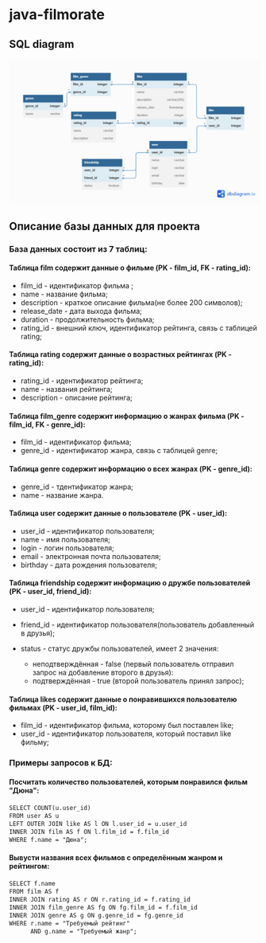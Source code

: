 # java-filmorate

## SQL diagram
![diogram](src/main/resources/DB%20diagram.png)

## Описание базы данных для проекта

### База данных состоит из 7 таблиц:

#### Таблица film содержит данные о фильме (PK - film_id, FK - rating_id):

+ film_id - идентификатор фильма ;
+ name - название фильма;
+ description - краткое описание фильма(не более 200 символов);
+ release_date - дата выхода фильма;
+ duration - продолжительность фильма;
+ rating_id - внешний ключ, идентификатор рейтинга, связь с таблицей rating;

#### Таблица rating содержит данные о возрастных рейтингах (PK - rating_id):

+ rating_id - идентификатор рейтинга;
+ name - названия рейтинга;
+ description - описание рейтинга;

#### Таблица film_genre содержит информацию о жанрах фильма (PK - film_id, FK - genre_id):

+ film_id - идентификатор фильма; 
+ genre_id - идентификатор жанра, связь с таблицей genre;

#### Таблица genre содержит информацию о всех жанрах (PK - genre_id):

+ genre_id - тдентификатор жанра; 
+ name - название жанра.

#### Таблица user содержит данные о пользователе (PK - user_id):

+ user_id - идентификатор пользователя;
+ name - имя пользователя;
+ login - логин пользователя;
+ email - электронная почта пользователя;
+ birthday - дата рождения пользователя;

#### Таблица friendship содержит информацию о дружбе пользователей (PK - user_id, friend_id):

+ user_id - идентификатор пользователя;
+ friend_id - идентификатор пользователя(пользователь добавленный в друзья);
+ status - статус дружбы пользователей, имеет 2 значения:

    + неподтверждённая - false (первый пользователь отправил запрос на добавление второго в друзья):
    + подтверждённая - true (второй пользователь принял запрос);

#### Таблица likes содержит данные о понравившихся пользователю фильмах (PK - user_id, film_id):

+ film_id - идентификатор фильма, которому был поставлен like;
+ user_id - идентификатор пользователя, который поставил like фильму;


### Примеры запросов к БД:

#### Посчитать количество пользователей, которым понравился фильм "Дюна":
~~~ roomsql
SELECT COUNT(u.user_id)
FROM user AS u
LEFT OUTER JOIN like AS l ON l.user_id = u.user_id
INNER JOIN film AS f ON l.film_id = f.film_id
WHERE f.name = "Дюна";
~~~

#### Вывусти названия всех фильмов с определённым жанром и рейтингом:
~~~ roomsql
SELECT f.name
FROM film AS f
INNER JOIN rating AS r ON r.rating_id = f.rating_id
INNER JOIN film_genre AS fg ON fg.film_id = f.film_id
INNER JOIN genre AS g ON g.genre_id = fg.genre_id
WHERE r.name = "Требуемый рейтинг"
      AND g.name = "Требуемый жанр";
~~~

